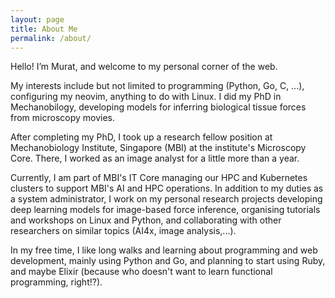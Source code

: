 ```yaml
---
layout: page
title: About Me
permalink: /about/
---
```


Hello! I’m Murat, and welcome to my personal corner of the web.

My interests include but not limited to programming (Python, Go, C, ...),
configuring my neovim, anything to do with Linux. I did my PhD in Mechanobilogy,
developing models for inferring biological tissue forces from microscopy movies.

After completing my PhD, I took up a research fellow position at Mechanobiology
Institute, Singapore (MBI) at the institute's Microscopy Core. There, I worked
as an image analyst for a little more than a year.

Currently, I am part of MBI's IT Core managing our HPC and Kubernetes clusters
to support MBI's AI and HPC operations. In addition to my duties as a system
administrator, I work on my personal research projects developing deep learning
models for image-based force inference, organising tutorials and workshops on
Linux and Python, and collaborating with other researchers on similar topics
(AI4x, image analysis,...).

In my free time, I like long walks and learning about programming and web
development, mainly using Python and Go, and planning to start using Ruby, and
maybe Elixir (because who doesn't want to learn functional programming, right!?).
